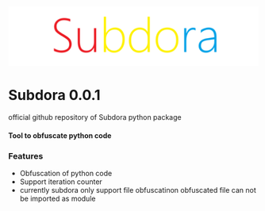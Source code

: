 ![subdora logo](assets/subdora.png "subdora logo")
<h1>Subdora 0.0.1</h1> 
<p>official github repository of Subdora python package</p>

#### Tool to obfuscate python code
<h3>Features</h3>

* Obfuscation of python code
* Support iteration counter
* currently subdora only support file obfuscatinon obfuscated file can not be imported as module

  
